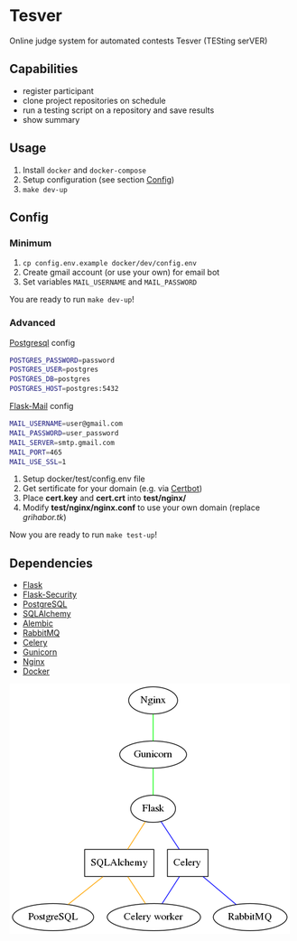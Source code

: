 # Tesver
Online judge system for automated contests Tesver (TESting serVER)
## Capabilities  
  - register participant
  - clone project repositories on schedule
  - run a testing script on a repository and save results
  - show summary

## Usage
  1. Install `docker` and `docker-compose`
  2. Setup configuration (see section [Config](#config))
  3. `make dev-up`

## Config  
### Minimum  
  1. `cp config.env.example docker/dev/config.env`
  2. Create gmail account (or use your own) for email bot  
  3. Set variables `MAIL_USERNAME` and `MAIL_PASSWORD`  

You are ready to run `make dev-up`!

### Advanced  

[Postgresql](https://hub.docker.com/_/postgres/) config  

```bash
POSTGRES_PASSWORD=password
POSTGRES_USER=postgres
POSTGRES_DB=postgres
POSTGRES_HOST=postgres:5432
```    

[Flask-Mail](https://pythonhosted.org/Flask-Mail/) config  

```bash
MAIL_USERNAME=user@gmail.com
MAIL_PASSWORD=user_password
MAIL_SERVER=smtp.gmail.com
MAIL_PORT=465
MAIL_USE_SSL=1
```

  1. Setup docker/test/config.env file
  2. Get sertificate for your domain (e.g. via [Certbot](https://certbot.eff.org/))
  3. Place **cert.key** and **cert.crt** into **test/nginx/**
  4. Modify **test/nginx/nginx.conf** to use your own domain (replace *grihabor.tk*)

Now you are ready to run `make test-up`!

## Dependencies
  - [Flask](http://flask.pocoo.org/)
  - [Flask-Security](http://flask-security.readthedocs.io/en/latest/)
  - [PostgreSQL](https://www.postgresql.org/)
  - [SQLAlchemy](https://www.sqlalchemy.org/)
  - [Alembic](http://alembic.zzzcomputing.com/en/latest/)
  - [RabbitMQ](http://www.rabbitmq.com/)
  - [Celery](http://www.celeryproject.org/)
  - [Gunicorn](http://gunicorn.org/)
  - [Nginx](https://www.nginx.com/resources/wiki/)
  - [Docker](https://www.docker.com/)
  
![Structure](/doc/structure.png)  
